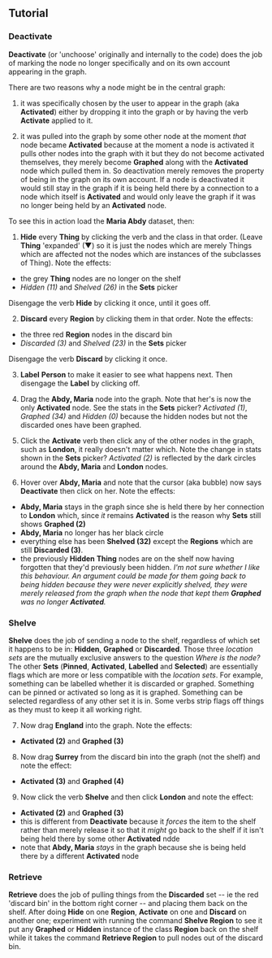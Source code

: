## Tutorial ##
### Deactivate ###
**Deactivate** (or 'unchoose' originally and internally to the code) does the job of marking the node no longer specifically and on its own account appearing in the graph.

There are two reasons why a node might be in the central graph:

1) it was specifically chosen by the user to appear in the graph (aka **Activated**) either by dropping it into the graph or by having the verb **Activate** applied to it.

2) it was pulled into the graph by some other node at the moment *that* node became **Activated** because at the moment a node is activated it pulls other nodes into the graph with it but they do not become activated themselves, they merely become **Graphed** along with the **Activated** node which pulled them in.  So deactivation merely removes the property of being in the graph on its own account.  If a node is deactivated it would still stay in the graph if it is being held there by a connection to a node which itself is **Activated** and would only leave the graph if it was no longer being held by an **Activated** node.

To see this in action load the **Maria Abdy** dataset, then:

1) **Hide** every **Thing** by clicking the verb and the class in that order. (Leave **Thing** 'expanded' (▼) so it is just the nodes which are merely Things which are affected not the nodes which are instances of the subclasses of Thing).  Note the effects:
* the grey **Thing** nodes are no longer on the shelf
* *Hidden (11)* and *Shelved (26)* in the **Sets** picker

Disengage the verb **Hide** by clicking it once, until it goes off.

2) **Discard** every **Region** by clicking them in that order.  Note the effects:
* the three red **Region** nodes in the discard bin
* *Discarded (3)* and *Shelved (23)* in the **Sets** picker

Disengage the verb **Discard** by clicking it once.

3) **Label** **Person** to make it easier to see what happens next.  Then disengage the **Label** by clicking off.

4) Drag the **Abdy, Maria** node into the graph. Note that her's is now the only **Activated** node.  See  the stats in the **Sets** picker?  *Activated (1)*,  *Graphed (34)* and *Hidden (0)* because the hidden nodes but not the discarded ones have been graphed.

5) Click the **Activate** verb then click any of the other nodes in the graph, such as **London**, it really doesn't matter which.  Note the change in stats shown in the **Sets** picker?  *Activated (2)* is reflected by the dark circles around the **Abdy, Maria** and **London** nodes.
6) Hover over **Abdy, Maria** and note that the cursor (aka bubble) now says **Deactivate** then click on her.  Note the effects:
* **Abdy, Maria** stays in the graph since she is held there by her connection to **London** which, since *it* remains **Activated** is the reason why **Sets** still shows **Graphed (2)**
* **Abdy, Maria** no longer has her black circle
* everything else has been **Shelved (32)** except the **Regions** which are still **Discarded (3)**.
* the previously **Hidden** **Thing** nodes are on the shelf now having forgotten that they'd previously been hidden. *I'm not sure whether I like this behaviour.  An argument could be made for them going back to being hidden because they were never explicitly shelved, they were merely released from the graph when the node that kept them **Graphed** was no longer **Activated**.*


### Shelve ###
**Shelve** does the job of sending a node to the shelf, regardless of which set it happens to be in: **Hidden**, **Graphed** or **Discarded**.  Those three *location sets* are the mutually exclusive answers to the question *Where is the node?*  The other **Sets** (**Pinned**, **Activated**, **Labelled** and **Selected**) are essentially flags which are more or less compatible with the *location sets*.  For example, something can be labelled whether it is discarded or graphed. Something can be pinned or activated so long as it is graphed.  Something can be selected regardless of any other set it is in.  Some verbs strip flags off things as they must to keep it all working right.

7) Now drag **England** into the graph.  Note the effects:
* **Activated (2)** and **Graphed (3)**

8) Now drag **Surrey** from the discard bin into the graph (not the shelf) and note the effect:
* **Activated (3)** and **Graphed (4)**

9) Now click the verb **Shelve** and then click **London** and note the effect:
* **Activated (2)** and **Graphed (3)**
* this is different from **Deactivate** because it _forces_ the item to the shelf rather than merely release it so that it _might_ go back to the shelf if it isn't being held there by some other **Activated** ndde
* note that **Abdy, Maria** _stays_ in the graph because she is being held there by a different **Activated** node


### Retrieve ###

**Retrieve** does the job of pulling things from the **Discarded** set -- ie the red 'discard bin' in the bottom right corner -- and placing them back on the shelf.  After doing **Hide** on one **Region**, **Activate** on one and **Discard** on another one; experiment with running the command **Shelve Region** to see it put any **Graphed** or **Hidden** instance of the class **Region** back on the shelf while it takes the command **Retrieve Region** to pull nodes out of the discard bin.
